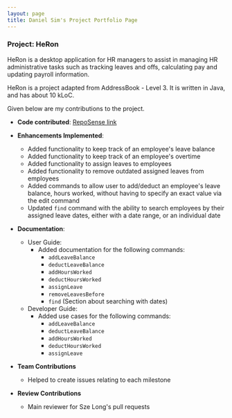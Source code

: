 ```yaml
---
layout: page
title: Daniel Sim's Project Portfolio Page
---
```


### Project: HeRon

HeRon is a desktop application for HR managers to assist in managing HR administrative tasks such as tracking leaves and offs, calculating pay and updating payroll information.

HeRon is a project adapted from AddressBook - Level 3. It is written in Java, and has about 10 kLoC.

Given below are my contributions to the project.

* **Code contributed**: [RepoSense link](https://nus-cs2103-ay2122s1.github.io/tp-dashboard/?search=danielsimre&sort=groupTitle&sortWithin=title&timeframe=commit&mergegroup=&groupSelect=groupByRepos&breakdown=true&checkedFileTypes=docs~functional-code~test-code~other&since=2021-09-17)

* **Enhancements Implemented**:
  * Added functionality to keep track of an employee's leave balance
  * Added functionality to keep track of an employee's overtime
  * Added functionality to assign leaves to employees
  * Added functionality to remove outdated assigned leaves from employees
  * Added commands to allow user to add/deduct an employee's leave balance, hours worked,
    without having to specify an exact value via the edit command
  * Updated `find` command with the ability to search employees by their assigned leave dates,
    either with a date range, or an individual date

* **Documentation**:
  * User Guide:
    * Added documentation for the following commands: 
        * `addLeaveBalance`
        * `deductLeaveBalance`
        * `addHoursWorked`
        * `deductHoursWorked`
        * `assignLeave`
        * `removeLeavesBefore`
        * `find` (Section about searching with dates)
  * Developer Guide:
    * Added use cases for the following commands:
        * `addLeaveBalance`
        * `deductLeaveBalance`
        * `addHoursWorked`
        * `deductHoursWorked`
        * `assignLeave`
* **Team Contributions**
  * Helped to create issues relating to each milestone
* **Review Contributions**
  * Main reviewer for Sze Long's pull requests
  